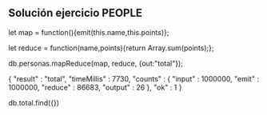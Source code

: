 ## Solución ejercicio PEOPLE

 let map = function(){emit(this.name,this.points)};
 
 let reduce = function(name,points){return Array.sum(points);};
 
 db.personas.mapReduce(map, reduce, {out:"total"});
 
{
        "result" : "total",
        "timeMillis" : 7730,
        "counts" : {
                "input" : 1000000,
                "emit" : 1000000,
                "reduce" : 86683,
                "output" : 26
        },
        "ok" : 1
}

db.total.find({})
